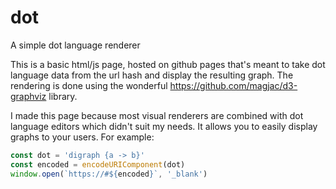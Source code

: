 # dot
A simple dot language renderer

This is a basic html/js page, hosted on github pages that's meant to take dot language data from the url hash and display the resulting graph.
The rendering is done using the wonderful https://github.com/magjac/d3-graphviz library.

I made this page because most visual renderers are combined with dot language editors which didn't suit my needs.
It allows you to easily display graphs to your users. For example:
```javascript
const dot = 'digraph {a -> b}'
const encoded = encodeURIComponent(dot)
window.open(`https://#${encoded}`, '_blank')
```
